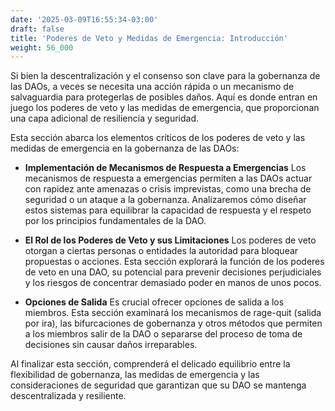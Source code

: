 ```yaml
---
date: '2025-03-09T16:55:34-03:00'
draft: false
title: 'Poderes de Veto y Medidas de Emergencia: Introducción'
weight: 56_000
---
```


Si bien la descentralización y el consenso son clave para la gobernanza de las DAOs, a veces se necesita una acción rápida o un mecanismo de salvaguardia para protegerlas de posibles daños. Aquí es donde entran en juego los poderes de veto y las medidas de emergencia, que proporcionan una capa adicional de resiliencia y seguridad.

Esta sección abarca los elementos críticos de los poderes de veto y las medidas de emergencia en la gobernanza de las DAOs:

- **Implementación de Mecanismos de Respuesta a Emergencias**
    Los mecanismos de respuesta a emergencias permiten a las DAOs actuar con rapidez ante amenazas o crisis imprevistas, como una brecha de seguridad o un ataque a la gobernanza. Analizaremos cómo diseñar estos sistemas para equilibrar la capacidad de respuesta y el respeto por los principios fundamentales de la DAO.

- **El Rol de los Poderes de Veto y sus Limitaciones**
    Los poderes de veto otorgan a ciertas personas o entidades la autoridad para bloquear propuestas o acciones. Esta sección explorará la función de los poderes de veto en una DAO, su potencial para prevenir decisiones perjudiciales y los riesgos de concentrar demasiado poder en manos de unos pocos.

- **Opciones de Salida**
    Es crucial ofrecer opciones de salida a los miembros. Esta sección examinará los mecanismos de rage-quit (salida por ira), las bifurcaciones de gobernanza y otros métodos que permiten a los miembros salir de la DAO o separarse del proceso de toma de decisiones sin causar daños irreparables.

Al finalizar esta sección, comprenderá el delicado equilibrio entre la flexibilidad de gobernanza, las medidas de emergencia y las consideraciones de seguridad que garantizan que su DAO se mantenga descentralizada y resiliente.